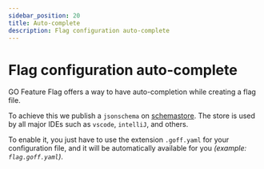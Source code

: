 ```yaml
---
sidebar_position: 20
title: Auto-complete
description: Flag configuration auto-complete
---
```


# Flag configuration auto-complete

GO Feature Flag offers a way to have auto-completion while creating a flag file.

To achieve this we publish a `jsonschema` on [schemastore](https://www.schemastore.org). The store is used by all major IDEs such as `vscode`, `intelliJ`, and others.

To enable it, you just have to use the extension `.goff.yaml` for your configuration file, and it will be automatically available for you _(example: `flag.goff.yaml`)_.
